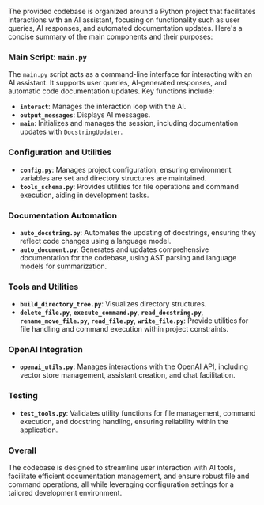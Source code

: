 The provided codebase is organized around a Python project that facilitates interactions with an AI assistant, focusing on functionality such as user queries, AI responses, and automated documentation updates. Here's a concise summary of the main components and their purposes:

### Main Script: `main.py`
The `main.py` script acts as a command-line interface for interacting with an AI assistant. It supports user queries, AI-generated responses, and automatic code documentation updates. Key functions include:
- **`interact`**: Manages the interaction loop with the AI.
- **`output_messages`**: Displays AI messages.
- **`main`**: Initializes and manages the session, including documentation updates with `DocstringUpdater`.

### Configuration and Utilities
- **`config.py`**: Manages project configuration, ensuring environment variables are set and directory structures are maintained.
- **`tools_schema.py`**: Provides utilities for file operations and command execution, aiding in development tasks.

### Documentation Automation
- **`auto_docstring.py`**: Automates the updating of docstrings, ensuring they reflect code changes using a language model.
- **`auto_document.py`**: Generates and updates comprehensive documentation for the codebase, using AST parsing and language models for summarization.

### Tools and Utilities
- **`build_directory_tree.py`**: Visualizes directory structures.
- **`delete_file.py`**, **`execute_command.py`**, **`read_docstring.py`**, **`rename_move_file.py`**, **`read_file.py`**, **`write_file.py`**: Provide utilities for file handling and command execution within project constraints.

### OpenAI Integration
- **`openai_utils.py`**: Manages interactions with the OpenAI API, including vector store management, assistant creation, and chat facilitation.

### Testing
- **`test_tools.py`**: Validates utility functions for file management, command execution, and docstring handling, ensuring reliability within the application.

### Overall
The codebase is designed to streamline user interaction with AI tools, facilitate efficient documentation management, and ensure robust file and command operations, all while leveraging configuration settings for a tailored development environment.